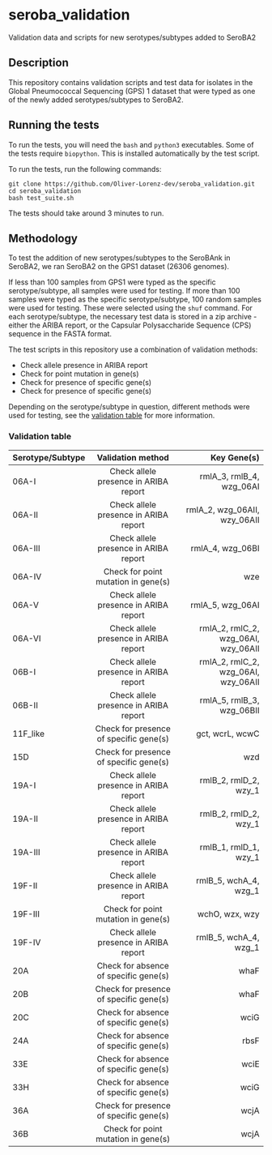 # seroba_validation
Validation data and scripts for new serotypes/subtypes added to SeroBA2

## Description
This repository contains validation scripts and test data for isolates in the Global Pneumococcal Sequencing (GPS) 1 dataset that were typed as one of the newly added serotypes/subtypes to SeroBA2.

## Running the tests
To run the tests, you will need the `bash` and `python3` executables. Some of the tests require `biopython`. This is installed automatically by the test script.

To run the tests, run the following commands:
```
git clone https://github.com/Oliver-Lorenz-dev/seroba_validation.git
cd seroba_validation
bash test_suite.sh
```

The tests should take around 3 minutes to run.

## Methodology
To test the addition of new serotypes/subtypes to the SeroBAnk in SeroBA2, we ran SeroBA2 on the GPS1 dataset (26306 genomes).

If less than 100 samples from GPS1 were typed as the specific serotype/subtype, all samples were used for testing. If more than 100 samples were typed as the specific serotype/subtype, 100 random samples were used for testing. These were selected using the `shuf` command. For each serotype/subtype, the necessary test data is stored in a zip archive - either the ARIBA report, or the Capsular Polysaccharide Sequence (CPS) sequence in the FASTA format.

The test scripts in this repository use a combination of validation methods:
- Check allele presence in ARIBA report
- Check for point mutation in gene(s)
- Check for presence of specific gene(s)
- Check for presence of specific gene(s)

Depending on the serotype/subtype in question, different methods were used for testing, see the [validation table](#Validation-table) for more information.

### Validation table
| Serotype/Subtype  | Validation method                      | Key Gene(s)                         |
| :---------------- | :-------------------------------------:| ----------------------------------: |
| 06A-I             | Check allele presence in ARIBA report  | rmlA_3, rmlB_4, wzg_06AI            |
| 06A-II            | Check allele presence in ARIBA report  | rmlA_2, wzg_06AII, wzy_06AII        |
| 06A-III           | Check allele presence in ARIBA report  | rmlA_4, wzg_06BI                    |
| 06A-IV            | Check for point mutation in gene(s)    | wze                                 |
| 06A-V             | Check allele presence in ARIBA report  | rmlA_5, wzg_06AI                    |
| 06A-VI            | Check allele presence in ARIBA report  | rmlA_2, rmlC_2, wzg_06AI, wzy_06AII |
| 06B-I             | Check allele presence in ARIBA report  | rmlA_2, rmlC_2, wzg_06AI, wzy_06AII |
| 06B-II            | Check allele presence in ARIBA report  | rmlA_5, rmlB_3, wzg_06BII           |
| 11F_like          | Check for presence of specific gene(s) | gct, wcrL, wcwC                     |
| 15D               | Check for presence of specific gene(s) | wzd                                 |
| 19A-I             | Check allele presence in ARIBA report  | rmlB_2, rmlD_2, wzy_1               |
| 19A-II            | Check allele presence in ARIBA report  | rmlB_2, rmlD_2, wzy_1               |
| 19A-III           | Check allele presence in ARIBA report  | rmlB_1, rmlD_1, wzy_1               |
| 19F-II            | Check allele presence in ARIBA report  | rmlB_5, wchA_4, wzg_1               |
| 19F-III           | Check for point mutation in gene(s)    | wchO, wzx, wzy                      |
| 19F-IV            | Check allele presence in ARIBA report  | rmlB_5, wchA_4, wzg_1               |
| 20A               | Check for absence of specific gene(s)  | whaF                                |
| 20B               | Check for presence of specific gene(s) | whaF                                |
| 20C               | Check for absence of specific gene(s)  | wciG                                |
| 24A               | Check for absence of specific gene(s)  | rbsF                                |
| 33E               | Check for absence of specific gene(s)  | wciE                                |
| 33H               | Check for absence of specific gene(s)  | wciG                                |
| 36A               | Check for presence of specific gene(s) | wcjA                                |
| 36B               | Check for point mutation in gene(s)    | wcjA                                |